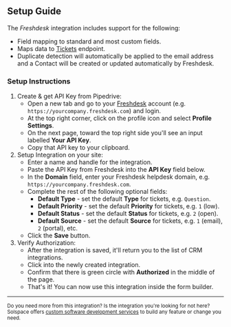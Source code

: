 ## Setup Guide
The _Freshdesk_ integration includes support for the following:

* Field mapping to standard and most custom fields.
* Maps data to [Tickets](https://developers.freshdesk.com/api/#tickets) endpoint.
* Duplicate detection will automatically be applied to the email address and a Contact will be created or updated automatically by Freshdesk.

### Setup Instructions

1. Create & get API Key from Pipedrive:
	* Open a new tab and go to your [Freshdesk](https://freshdesk.com) account (e.g. `https://yourcompany.freshdesk.com`) and login.
	* At the top right corner, click on the profile icon and select **Profile Settings**.
	* On the next page, toward the top right side you'll see an input labelled **Your API Key**.
	* Copy that API key to your clipboard.
2. Setup Integration on your site:
	* Enter a name and handle for the integration.
	* Paste the API Key from Freshdesk into the **API Key** field below.
	* In the **Domain** field, enter your Freshdesk helpdesk domain, e.g. `https://yourcompany.freshdesk.com`.
	* Complete the rest of the following optional fields:
		* **Default Type** - set the default **Type** for tickets, e.g. `Question`.
		* **Default Priority** - set the default **Priority** for tickets, e.g. `1` (low).
		* **Default Status** - set the default **Status** for tickets, e.g. `2` (open).
		* **Default Source** - set the default **Source** for tickets, e.g. `1` (email), `2` (portal), etc.
	* Click the **Save** button.
3. Verify Authorization:
	* After the integration is saved, it'll return you to the list of CRM integrations.
	* Click into the newly created integration.
	* Confirm that there is green circle with **Authorized** in the middle of the page.
	* That's it! You can now use this integration inside the form builder.

---

<small>Do you need more from this integration? Is the integration you're looking for not here? Solspace offers [custom software development services](https://docs.solspace.com/support/premium/) to build any feature or change you need.</small>